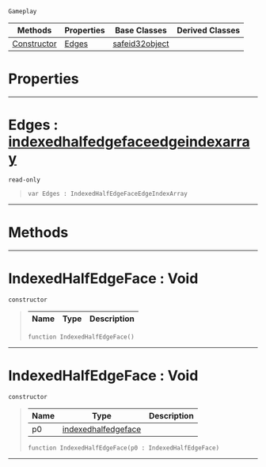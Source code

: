  `Gameplay`

|Methods|Properties|Base Classes|Derived Classes|
|---|---|---|---|
|[ Constructor](indexedhalfedgeface.md#indexedhalfedgeface-void)|[ Edges](indexedhalfedgeface.md#edges-zilch-engine-docume)|[safeid32object](safeid32object.md)| |


 #  Properties


---  
 #  Edges : [indexedhalfedgefaceedgeindexarray](indexedhalfedgefaceedgeindexarray.md)

 `read-only`

> 
> ```TS:Nada
> var Edges : IndexedHalfEdgeFaceEdgeIndexArray


---  
 #  Methods


---  
 #  IndexedHalfEdgeFace : Void

 `constructor`

> 
> |Name|Type|Description|
> |---|---|---|
> ```TS:Nada
> function IndexedHalfEdgeFace()
> ``` 


---  
 #  IndexedHalfEdgeFace : Void

 `constructor`

> 
> |Name|Type|Description|
> |---|---|---|
> |p0|[indexedhalfedgeface](indexedhalfedgeface.md)| |
> ```TS:Nada
> function IndexedHalfEdgeFace(p0 : IndexedHalfEdgeFace)
> ``` 


---  
 

 
